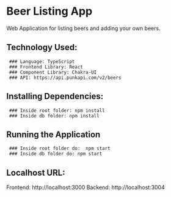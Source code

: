 # Beer Listing App
Web Application for listing beers and adding your own beers. 


## Technology Used:
     ### Language: TypeScript
     ### Frontend Library: React
     ### Component Library: Chakra-UI
     ### API: https://api.punkapi.com/v2/beers
     
## Installing Dependencies:
     ### Inside root folder: npm install
     ### Inside db folder: npm install

## Running the Application
     ### Inside root folder do:  npm start
     ### Inside db folder do: npm start

## Localhost URL:
Frontend: http://localhost:3000
Backend: http://localhost:3004
